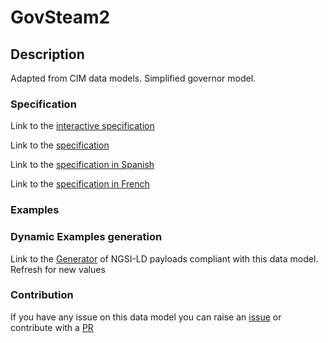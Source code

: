 # GovSteam2

## Description 

Adapted from CIM data models. Simplified governor model.
### Specification

Link to the [interactive specification](https://swagger.lab.fiware.org/?url=https://smart-data-models.github.io/dataModel.EnergyCIM/GovSteam2/swagger.yaml)

Link to the [specification](https://smart-data-models.github.io/dataModel.EnergyCIM/GovSteam2/doc/spec.md)

Link to the [specification in Spanish](https://smart-data-models.github.io/dataModel.EnergyCIM/GovSteam2/doc/spec_ES.md)

Link to the [specification in French](https://smart-data-models.github.io/dataModel.EnergyCIM/GovSteam2/doc/spec_FR.md)
### Examples
### Dynamic Examples generation

Link to the [Generator](https://smartdatamodels.org/extra/ngsi-ld_generator_v0.91.php?schemaUrl=https://raw.githubusercontent.com/smart-data-models/dataModel.EnergyCIM/master/GovSteam2/schema.json&email=info@smartdatamodels.org) of NGSI-LD payloads compliant with this data model. Refresh for new values
### Contribution

 If you have any issue on this data model you can raise an [issue](https://github.com/smart-data-models/dataModel.EnergyCIM/issues)  or contribute with a [PR](https://github.com/smart-data-models/dataModel.EnergyCIM/pulls)